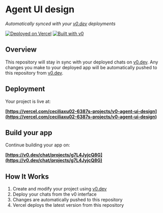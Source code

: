 # Agent UI design

*Automatically synced with your [v0.dev](https://v0.dev) deployments*

[![Deployed on Vercel](https://img.shields.io/badge/Deployed%20on-Vercel-black?style=for-the-badge&logo=vercel)](https://vercel.com/ceciliaxu02-6387s-projects/v0-agent-ui-design)
[![Built with v0](https://img.shields.io/badge/Built%20with-v0.dev-black?style=for-the-badge)](https://v0.dev/chat/projects/g7L4JyjcQ8G)

## Overview

This repository will stay in sync with your deployed chats on [v0.dev](https://v0.dev).
Any changes you make to your deployed app will be automatically pushed to this repository from [v0.dev](https://v0.dev).

## Deployment

Your project is live at:

**[https://vercel.com/ceciliaxu02-6387s-projects/v0-agent-ui-design](https://vercel.com/ceciliaxu02-6387s-projects/v0-agent-ui-design)**

## Build your app

Continue building your app on:

**[https://v0.dev/chat/projects/g7L4JyjcQ8G](https://v0.dev/chat/projects/g7L4JyjcQ8G)**

## How It Works

1. Create and modify your project using [v0.dev](https://v0.dev)
2. Deploy your chats from the v0 interface
3. Changes are automatically pushed to this repository
4. Vercel deploys the latest version from this repository
